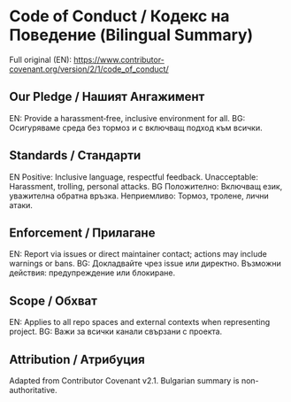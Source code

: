 # Code of Conduct / Кодекс на Поведение (Bilingual Summary)

Full original (EN): https://www.contributor-covenant.org/version/2/1/code_of_conduct/

## Our Pledge / Нашият Ангажимент
EN: Provide a harassment‑free, inclusive environment for all.
BG: Осигуряваме среда без тормоз и с включващ подход към всички.

## Standards / Стандарти
EN Positive: Inclusive language, respectful feedback. Unacceptable: Harassment, trolling, personal attacks.
BG Положително: Включващ език, уважителна обратна връзка. Неприемливо: Тормоз, тролене, лични атаки.

## Enforcement / Прилагане
EN: Report via issues or direct maintainer contact; actions may include warnings or bans.
BG: Докладвайте чрез issue или директно. Възможни действия: предупреждение или блокиране.

## Scope / Обхват
EN: Applies to all repo spaces and external contexts when representing project.
BG: Важи за всички канали свързани с проекта.

## Attribution / Атрибуция
Adapted from Contributor Covenant v2.1. Bulgarian summary is non-authoritative.
